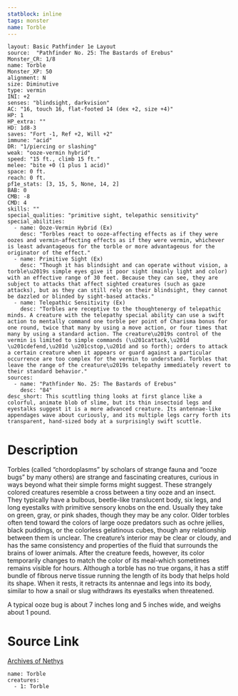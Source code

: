 ```yaml
---
statblock: inline
tags: monster
name: Torble
---
```

```statblock
layout: Basic Pathfinder 1e Layout
source:  "Pathfinder No. 25: The Bastards of Erebus"
Monster_CR: 1/8
name: Torble
Monster_XP: 50
alignment: N
size: Diminutive
type: vermin
INI: +2
senses: "blindsight, darkvision"
AC: "16, touch 16, flat-footed 14 (dex +2, size +4)"
HP: 1
HP_extra: ""
HD: 1d8-3
saves: "Fort -1, Ref +2, Will +2"
immune: "acid"
DR: "1/piercing or slashing"
weak: "ooze-vermin hybrid"
speed: "15 ft., climb 15 ft."
melee: "bite +0 (1 plus 1 acid)"
space: 0 ft.
reach: 0 ft.
pf1e_stats: [3, 15, 5, None, 14, 2]
BAB: 0
CMB: -8
CMD: 4
skills: ""
special_qualities: "primitive sight, telepathic sensitivity"
special_abilities:
  - name: Ooze-Vermin Hybrid (Ex)
    desc: "Torbles react to ooze-affecting effects as if they were oozes and vermin-affecting effects as if they were vermin, whichever is least advantageous for the torble or more advantageous for the originator of the effect."
  - name: Primitive Sight (Ex)
    desc: "Though it has blindsight and can operate without vision, a torble\u2019s simple eyes give it poor sight (mainly light and color) with an effective range of 30 feet. Because they can see, they are subject to attacks that affect sighted creatures (such as gaze attacks), but as they can still rely on their blindsight, they cannot be dazzled or blinded by sight-based attacks."
  - name: Telepathic Sensitivity (Ex)
    desc: "Torbles are receptive to the thoughtenergy of telepathic minds. A creature with the telepathy special ability can use a swift action to mentally command one torble per point of Charisma bonus for one round, twice that many by using a move action, or four times that many by using a standard action. The creature\u2019s control of the vermin is limited to simple commands (\u201cattack,\u201d \u201cdefend,\u201d \u201cstop,\u201d and so forth); orders to attack a certain creature when it appears or guard against a particular occurrence are too complex for the vermin to understand. Torbles that leave the range of the creature\u2019s telepathy immediately revert to their standard behavior."
sources:
  - name: "Pathfinder No. 25: The Bastards of Erebus"
    desc: "84"
desc_short: This scuttling thing looks at first glance like a colorful, animate blob of slime, but its thin insectoid legs and eyestalks suggest it is a more advanced creature. Its antennae-like appendages wave about curiously, and its multiple legs carry forth its transparent, hand-sized body at a surprisingly swift scuttle.
```
# Description
Torbles (called “chordoplasms” by scholars of strange fauna and “ooze bugs” by many others) are strange and fascinating creatures, curious in ways beyond what their simple forms might suggest. These strangely colored creatures resemble a cross between a tiny ooze and an insect. They typically have a bulbous, beetle-like translucent body, six legs, and long eyestalks with primitive sensory knobs on the end. Usually they take on green, gray, or pink shades, though they may be any color. Older torbles often tend toward the colors of large ooze predators such as ochre jellies, black puddings, or the colorless gelatinous cubes, though any relationship between them is unclear. The creature’s interior may be clear or cloudy, and has the same consistency and properties of the fluid that surrounds the brains of lower animals. After the creature feeds, however, its color temporarily changes to match the color of its meal-which sometimes remains visible for hours. Although a torble has no true organs, it has a stiff bundle of fibrous nerve tissue running the length of its body that helps hold its shape. When it rests, it retracts its antennae and legs into its body, similar to how a snail or slug withdraws its eyestalks when threatened.

A typical ooze bug is about 7 inches long and 5 inches wide, and weighs about 1 pound.
# Source Link
[Archives of Nethys](https://aonprd.com/MonsterDisplay.aspx?ItemName=Torble)
```encounter-table
name: Torble
creatures:
  - 1: Torble
```
